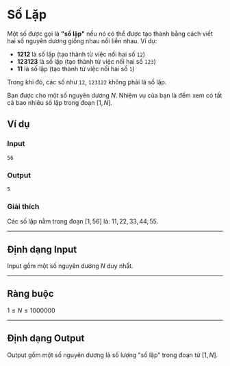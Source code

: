 # Số Lặp

Một số được gọi là **"số lặp"** nếu nó có thể được tạo thành bằng cách viết hai số nguyên dương giống nhau nối liền nhau. Ví dụ:

  * **1212** là số lặp (tạo thành từ việc nối hai số `12`)
  * **123123** là số lặp (tạo thành từ việc nối hai số `123`)
  * **11** là số lặp (tạo thành từ việc nối hai số `1`)

Trong khi đó, các số như `12`, `123122` không phải là số lặp.

Bạn được cho một số nguyên dương $N$. Nhiệm vụ của bạn là đếm xem có tất cả bao nhiêu số lặp trong đoạn $[1, N]$.

## Ví dụ

### Input

```
56
```

### Output

```
5
```

### Giải thích

Các số lặp nằm trong đoạn $[1, 56]$ là: $11, 22, 33, 44, 55$.

-----

## Định dạng Input

Input gồm một số nguyên dương $N$ duy nhất.

-----

## Ràng buộc

$1≤N≤1000000$

-----

## Định dạng Output

Output gồm một số nguyên dương là số lượng "số lặp" trong đoạn từ $[1, N]$.